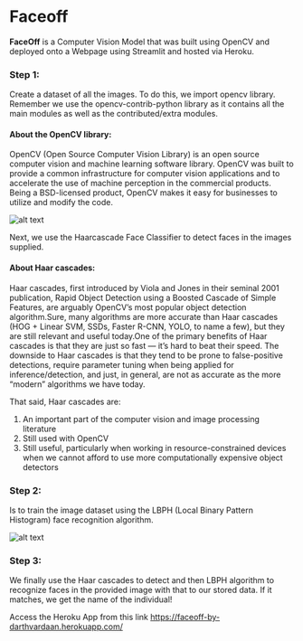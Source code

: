# Faceoff
__FaceOff__ is a Computer Vision Model that was built using OpenCV and deployed onto a Webpage using Streamlit and hosted via Heroku. 

### Step 1:
Create a dataset of all the images. To do this, we import opencv library. Remember we use the opencv-contrib-python library as it contains all the main modules as well as the contributed/extra modules. 

#### About the OpenCV library: ####
OpenCV (Open Source Computer Vision Library) is an open source computer vision and machine learning software library. OpenCV was built to provide a common infrastructure for computer vision applications and to accelerate the use of machine perception in the commercial products. Being a BSD-licensed product, OpenCV makes it easy for businesses to utilize and modify the code.

![alt text](https://miro.medium.com/max/1050/1*uICHe7Ul2F3rBim1a7GQaA.png)

Next, we use the Haarcascade Face Classifier to detect faces in the images supplied. 

#### About Haar cascades: ####
Haar cascades, first introduced by Viola and Jones in their seminal 2001 publication, Rapid Object Detection using a Boosted Cascade of Simple Features, are arguably OpenCV’s most popular object detection algorithm.Sure, many algorithms are more accurate than Haar cascades (HOG + Linear SVM, SSDs, Faster R-CNN, YOLO, to name a few), but they are still relevant and useful today.One of the primary benefits of Haar cascades is that they are just so fast — it’s hard to beat their speed.
The downside to Haar cascades is that they tend to be prone to false-positive detections, require parameter tuning when being applied for inference/detection, and just, in general, are not as accurate as the more “modern” algorithms we have today.

That said, Haar cascades are:
1. An important part of the computer vision and image processing literature
2. Still used with OpenCV
3. Still useful, particularly when working in resource-constrained devices when we cannot afford to use more computationally expensive object detectors

### Step 2:
Is to train the image dataset using the LBPH (Local Binary Pattern Histogram) face recognition algorithm.

![alt text](https://miro.medium.com/max/1838/1*-cyqWPcas3CXp4O2O7xPpg.png)
### Step 3:
We finally use the Haar cascades to detect and then LBPH algorithm to recognize faces in the provided image with that to our stored data. If it matches, we get the name of the individual! 

Access the Heroku App from this link https://faceoff-by-darthvardaan.herokuapp.com/ 

